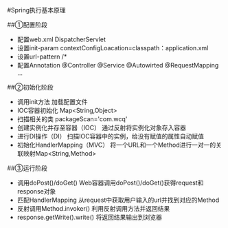#Spring执行基本原理

##①配置阶段
* 配置web.xml        DispatcherServlet
* 设置init-param     contextConfigLoacation=classpath：application.xml
* 设置url-pattern    /*
* 配置Annotation     @Controller @Service @Autowirted @RequestMapping ...

##②初始化阶段
* 调用init方法                    加载配置文件
* IOC容器初始化                    Map<String,Object>
* 扫描相关的类                     packageScan='com.wcq'
* 创建实例化并存至容器（IOC）         通过反射将实例化对象存入容器
* 进行DI操作（DI）                 扫描IOC容器中的实例，给没有赋值的属性自动赋值
* 初始化HandlerMapping（MVC）      将一个URL和一个Method进行一对一的关联映射Map<String,Method>

##③运行阶段
* 调用doPost()/doGet()        Web容器调用doPost()/doGet()获得request和response对象
* 匹配HandlerMapping          从request中获取用户输入的url并找到对应的Method
* 反射调用Method.invoker()     利用反射调用方法并返回结果
* response.getWrite().write() 将返回结果输出到浏览器



